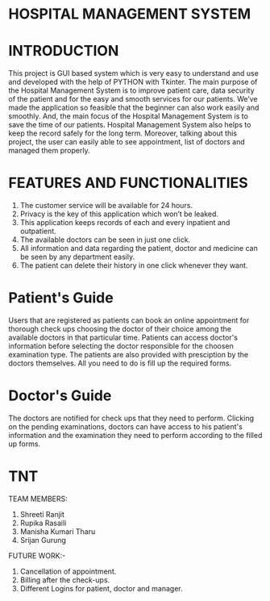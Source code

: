 # HOSPITAL MANAGEMENT SYSTEM

# INTRODUCTION
This project is GUI based system which is very easy to understand and use and developed with the help of PYTHON with Tkinter. The main purpose of the Hospital 
Management System is to improve patient care, data security of the patient and for the easy and smooth services for our patients. We’ve made the application 
so feasible that the beginner can also work easily and smoothly. And, the main focus of the Hospital Management System is to save the time of our patients. 
Hospital Management System also helps to keep the record safely for the long term. Moreover, talking about this project, the user can easily able to see
appointment, list of doctors and managed them properly. 

# FEATURES AND FUNCTIONALITIES
1.	The customer service will be available for 24 hours.
2.	Privacy is the key of this application which won’t be leaked.
3.	This application keeps records of each and every inpatient and outpatient.
4.	The available doctors can be seen in just one click.
5.	All information and data regarding the patient, doctor and medicine can be seen by any department easily.
6.	The patient can delete their history in one click whenever they want.
          


# Patient's Guide
Users that are registered as patients can book an online appointment for thorough check ups choosing the doctor of their choice among the available doctors in that 
particular time. Patients can access doctor's information before selecting the doctor responsible for the choosen examination type. The patients are also provided with 
presciption by the doctors themselves. All you need to do is fill up the required forms.

# Doctor's Guide
The doctors are notified for check ups that they need to perform. Clicking on the pending examinations, doctors can have access to his patient's information 
and the examination they need to perform according to the filled up forms.

# TNT 
TEAM MEMBERS:
1. Shreeti Ranjit
2. Rupika Rasaili
3. Manisha Kumari Tharu
4. Srijan Gurung

FUTURE WORK:-
1. Cancellation of appointment.
2. Billing after the check-ups.
3. Different Logins for patient, doctor and manager.
